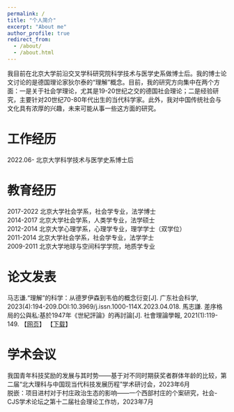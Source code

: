 ```yaml
---
permalink: /
title: "个人简介"
excerpt: "About me"
author_profile: true
redirect_from: 
  - /about/
  - /about.html
---
```


我目前在北京大学前沿交叉学科研究院科学技术与医学史系做博士后。我的博士论文讨论的是德国理论家狄尔泰的“理解”概念。目前，我的研究方向集中在两个方面：一是关于社会学理论，尤其是19-20世纪之交的德国社会理论；二是经验研究，主要针对20世纪70-80年代出生的当代科学家。此外，我对中国传统社会与文化具有浓厚的兴趣，未来可能从事一些这方面的研究。  

#  工作经历
2022.06- 北京大学科学技术与医学史系博士后  

#  教育经历
2017-2022 北京大学社会学系，社会学专业，法学博士  
2014-2017 北京大学社会学系，人类学专业，法学硕士  
2012-2014 北京大学心理学系，心理学专业，理学学士（双学位）  
2011-2014 北京大学社会学系，社会学专业，法学学士  
2009-2011 北京大学地球与空间科学学院，地质学专业  

# 论文发表
马志谦.“理解”的科学：从德罗伊森到韦伯的概念衍变[J]. 广东社会科学, 2023(4):194-209.DOI:10.3969/j.issn.1000-114X.2023.04.018.
馬志謙. 差序格局的公與私:基於1947年《世紀評論》的再討論[J]. 社會理論學報, 2021(1):119-149. 
【[网页](http://www.shehui.pku.edu.cn/second/index.aspx?nodeid=51)】 【[下载](files/20210630.pdf)】

# 学术会议
我国青年科技奖励的发展与其时势——基于对不同时期获奖者群体年龄的比较，第二届“北大理科与中国现当代科技发展历程”学术研讨会，2023年6月  
脱嵌：项目进村对于村庄政治生态的影响——一个西部村庄的个案研究，社会-CJS学术论坛之第十二届社会理论工作坊，2023年7月
